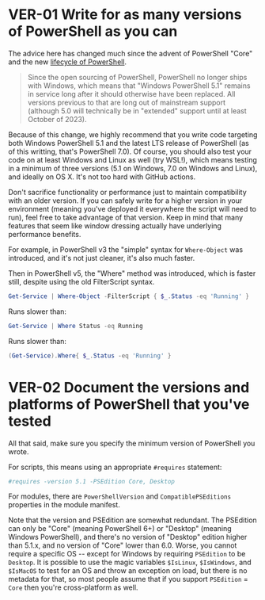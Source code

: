 # VER-01 Write for as many versions of PowerShell as you can

The advice here has changed much since the advent of PowerShell "Core" and the new [lifecycle of PowerShell](https://docs.microsoft.com/en-us/powershell/scripting/powershell-support-lifecycle?view=powershell-7.1#lifecycle-of-powershell-7).

> Since the open sourcing of PowerShell, PowerShell no longer ships with Windows, which means that "Windows PowerShell 5.1" remains in service long after it should otherwise have been replaced. All versions previous to that are long out of mainstream support (although 5.0 will technically be in "extended" support until at least October of 2023).

Because of this change, we highly recommend that you write code targeting both Windows PowerShell 5.1 and the latest LTS release of PowerShell (as of this writting, that's PowerShell 7.0). Of course, you should also test your code on at least Windows and Linux as well (try WSL!), which means testing in a minimum of three versions (5.1 on Windows, 7.0 on Windows and Linux), and ideally on OS X. It's not too hard with GitHub actions.

Don't sacrifice functionality or performance just to maintain compatibility with an older version. If you can safely write for a higher version in your environment (meaning you've deployed it everywhere the script will need to run), feel free to take advantage of that version. Keep in mind that many features that seem like window dressing actually have underlying performance benefits.

For example, in PowerShell v3 the "simple" syntax for `Where-Object` was introduced, and it's not just cleaner, it's also much faster.

Then in PowerShell v5, the "Where" method was introduced, which is faster still, despite using the old FilterScript syntax.

```PowerShell
Get-Service | Where-Object -FilterScript { $_.Status -eq 'Running' }
```

Runs slower than:

```PowerShell
Get-Service | Where Status -eq Running
```

Runs slower than:

```PowerShell
(Get-Service).Where{ $_.Status -eq 'Running' }
```

# VER-02 Document the versions and platforms of PowerShell that you've tested

All that said, make sure you specify the minimum version of PowerShell you wrote.

For scripts, this means using an appropriate `#requires` statement:

```PowerShell
#requires -version 5.1 -PSEdition Core, Desktop
```

For modules, there are `PowerShellVersion` and `CompatiblePSEditions` properties in the module manifest.

Note that the version and PSEdition are somewhat redundant. The PSEdition can only be "Core" (meaning PowerShell 6+) or "Desktop" (meaning Windows PowerShell), and there's no version of "Desktop" edition higher than 5.1.x, and no version of "Core" lower than 6.0. Worse, you cannot require a specific OS -- except for Windows by requiring `PSEdition` to be `Desktop`. It is possible to use the magic variables `$IsLinux`, `$IsWindows`, and `$IsMacOS` to test for an OS and throw an exception on load, but there is no metadata for that, so most people assume that if you support `PSEdition` = `Core` then you're cross-platform as well.

